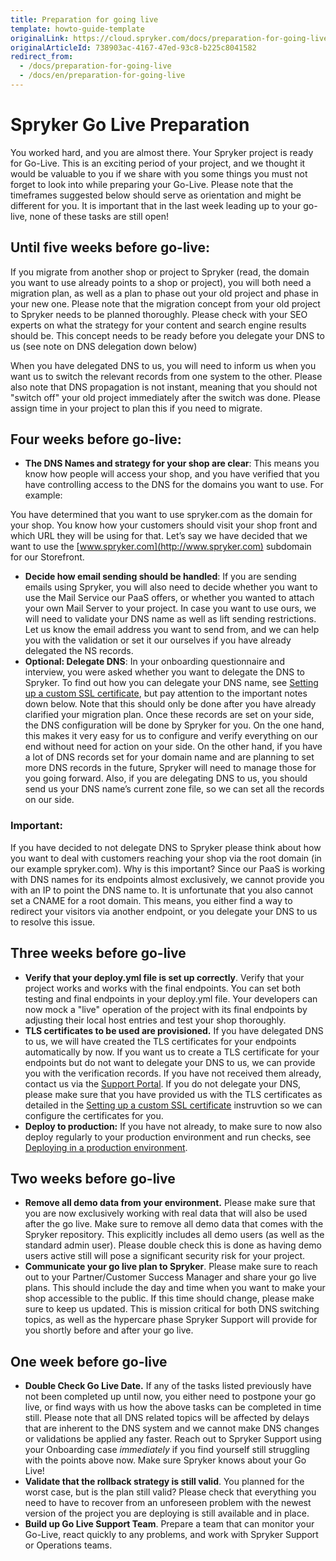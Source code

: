 ```yaml
---
title: Preparation for going live
template: howto-guide-template
originalLink: https://cloud.spryker.com/docs/preparation-for-going-live
originalArticleId: 738903ac-4167-47ed-93c8-b225c8041582
redirect_from:
  - /docs/preparation-for-going-live
  - /docs/en/preparation-for-going-live
---
```


# Spryker Go Live Preparation

You worked hard, and you are almost there. Your Spryker project is ready for Go-Live. This is an exciting period of your project, and we thought it would be valuable to you if we share with you some things you must not forget to look into while preparing your Go-Live. Please note that the timeframes suggested below should serve as orientation and might be different for you. It is important that in the last week leading up to your go-live, none of these tasks are still open!


## Until five weeks before go-live:

If you migrate from another shop or project to Spryker (read, the domain you want to use already points to a shop or project), you will both need a migration plan, as well as a plan to phase out your old project and phase in your new one. Please note that the migration concept from your old project to Spryker needs to be planned thoroughly. Please check with your SEO experts on what the strategy for your content and search engine results should be. This concept needs to be ready before you delegate your DNS to us (see note on DNS delegation down below)

When you have delegated DNS to us, you will need to inform us when you want us to switch the relevant records from one system to the other. Please also note that DNS propagation is not instant, meaning that you should not "switch off" your old project immediately after the switch was done. Please assign time in your project to plan this if you need to migrate.


## Four weeks before go-live:

- **The DNS Names and strategy for your shop are clear**: This means you know how people will access your shop, and you have verified that you have controlling access to the DNS for the domains you want to use. For example:

You have determined that you want to use spryker.com as the domain for your shop. You know how your customers should visit your shop front and which URL they will be using for that. Let’s say we have decided that we want to use the [www.spryker.com](http://www.spryker.com) subdomain for our Storefront.

- **Decide how email sending should be handled**: If you are sending emails using Spryker, you will also need to decide whether you want to use the Mail Service our PaaS offers, or whether you wanted to attach your own Mail Server to your project. In case you want to use ours, we will need to validate your DNS name as well as lift sending restrictions. Let us know the email address you want to send from, and we can help you with the validation or set it our ourselves if you have already delegated the NS records.
- **Optional: Delegate DNS**: In your onboarding questionnaire and interview, you were asked whether you want to delegate the DNS to Spryker. To find out how you can delegate your DNS name, see [Setting up a custom SSL certificate](https://docs.spryker.com/docs/cloud/dev/spryker-cloud-commerce-os/setting-up-a-custom-ssl-certificate.html), but pay attention to the important notes down below. Note that this should only be done after you have already clarified your migration plan. Once these records are set on your side, the DNS configuration will be done by Spryker for you. On the one hand, this makes it very easy for us to configure and verify everything on our end without need for action on your side. On the other hand, if you have a lot of DNS records set for your domain name and are planning to set more DNS records in the future, Spryker will need to manage those for you going forward. Also, if you are delegating DNS to us, you should send us your DNS name’s current zone file, so we can set all the records on our side.


### Important:

If you have decided to not delegate DNS to Spryker please think about how you want to deal with customers reaching your shop via the root domain (in our example spryker.com). Why is this important? Since our PaaS is working with DNS names for its endpoints almost exclusively, we cannot provide you with an IP to point the DNS name to. It is unfortunate that you also cannot set a CNAME for a root domain. This means, you either find a way to redirect your visitors via another endpoint, or you delegate your DNS to us to resolve this issue.


## Three weeks before go-live

- **Verify that your deploy.yml file is set up correctly**. Verify that your project works and works with the final endpoints. You can set both testing and final endpoints in your deploy.yml file. Your developers can now mock a "live" operation of the project with its final endpoints by adjusting their local host entries and test your shop thoroughly.
- **TLS certificates to be used are provisioned.** If you have delegated DNS to us, we will have created the TLS certificates for your endpoints automatically by now. If you want us to create a TLS certificate for your endpoints but do not want to delegate your DNS to us, we can provide you with the verification records. If you have not received them already, contact us via the [Support Portal](https://support.spryker.com). If you do not delegate your DNS, please make sure that you have provided us with the TLS certificates as detailed in the [Setting up a custom SSL certificate](https://docs.spryker.com/docs/cloud/dev/spryker-cloud-commerce-os/setting-up-a-custom-ssl-certificate.html#next-step) instruvtion so we can configure the certificates for you.
- **Deploy to production:** If you have not already, to make sure to now also deploy regularly to your production environment and run checks, see [Deploying in a production environment](https://docs.spryker.com/docs/cloud/dev/spryker-cloud-commerce-os/deploying-in-a-production-environment.html).


## Two weeks before go-live

- **Remove all demo data from your environment.** Please make sure that you are now exclusively working with real data that will also be used after the go live. Make sure to remove all demo data that comes with the Spryker repository. This explicitly includes all demo users (as well as the standard admin user). Please double check this is done as having demo users active still will pose a significant security risk for your project.
- **Communicate your go live plan to Spryker**. Please make sure to reach out to your Partner/Customer Success Manager and share your go live plans. This should include the day and time when you want to make your shop accessible to the public. If this time should change, please make sure to keep us updated. This is mission critical for both DNS switching topics, as well as the hypercare phase Spryker Support will provide for you shortly before and after your go live.


## One week before go-live

- **Double Check Go Live Date.** If any of the tasks listed previously have not been completed up until now, you either need to postpone your go live, or find ways with us how the above tasks can be completed in time still. Please note that all DNS related topics will be affected by delays that are inherent to the DNS system and we cannot make DNS changes or validations be applied any faster. Reach out to Spryker Support using your Onboarding case *immediately* if you find yourself still struggling with the points above now. Make sure Spryker knows about your Go Live!
- **Validate that the rollback strategy is still valid**. You planned for the worst case, but is the plan still valid? Please check that everything you need to have to recover from an unforeseen problem with the newest version of the project you are deploying is still available and in place.
- **Build up Go Live Support Team**. Prepare a team that can monitor your Go-Live, react quickly to any problems, and work with Spryker Support or Operations teams.
